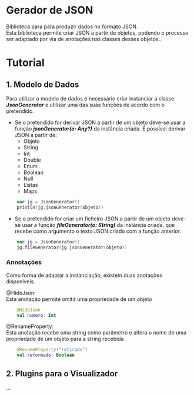 # Gerador de JSON

Biblioteca para para produzir dados no formato JSON.<br/>
Esta biblioteca permite criar JSON a partir de objetos, podendo o processo ser adaptado por via de anotações nas classes desses objetos..

# Tutorial

## 1. Modelo de Dados

Para utilizar o modelo de dados é necessário criar instanciar a classe ***JsonGenerator*** e utilizar uma das suas funções de acordo com o pretendido.

- Se o pretendido for derivar JSON a partir de um objeto deve-se usar a função ***jsonGenerator(o: Any?)*** da instância criada. É possível derivar JSON a partir de:
    - Objeto
    - String
    - Int
    - Double
    - Enum
    - Boolean
    - Null
    - Listas
    - Maps
  
```kt
    var jg = JsonGenerator()
    println(jg.jsonGenerator(objeto))
  ```

- Se o pretendido for criar um ficheiro JSON a partir de um objeto deve-se usar a função ***fileGenerator(o: String)*** da instância criada, que recebe como argumento o texto JSON criado com a função anterior.
  
```kt
    var jg = JsonGenerator()
    jg.fileGenerator(jg.jsonGenerator(objeto))
  ```

### Annotações

Como forma de adaptar a instanciação, existem duas anotações disponíveis.

@HideJson:<br/>
Esta anotação permite omitir uma propriedade de um objeto

```kt
    @HideJson
    val numero: Int
```

@RenameProperty:<br/>
Esta anotação recebe uma string como parâmetro e altera o nome de uma propriedade de um objeto para a string recebida

```kt
    @RenameProperty("retirado")
    val reformado: Boolean
```

## 2. Plugins para o Visualizador

...


